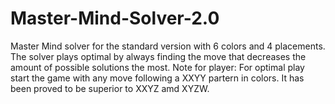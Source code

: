 # Master-Mind-Solver-2.0
Master Mind solver for the standard version with 6 colors and 4 placements. The solver plays optimal by always finding the move that decreases the amount of possible solutions the most.
Note for player: For optimal play start the game with any move following a XXYY partern in colors. It has been proved to be superior to XXYZ amd XYZW.
